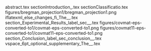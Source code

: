 abstract.tex
sectionIntroduction_.tex
sectionClassificatio.tex
figures/bregman_projection1/bregman_projection1.png
iflatexml_else_changes_fi_The__.tex
section_Experimental_Results_label_sec__.tex
figures/covmat-eps-converted-to1/covmat-eps-converted-to1.png
figures/covmat11-eps-converted-to1/covmat11-eps-converted-to1.png
section_Conclusion_label_sec_conclusion__.tex
vspace_6pt_optional_supplementary_The__.tex

